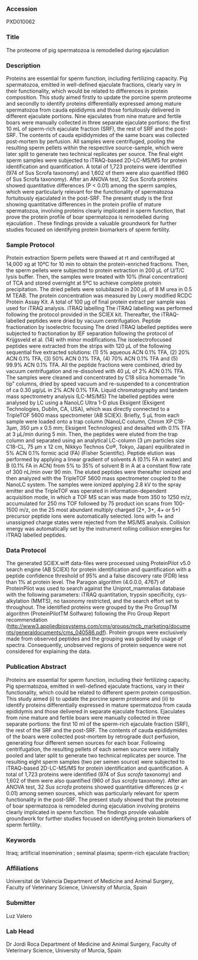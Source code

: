 ### Accession
PXD010062

### Title
The proteome of pig spermatozoa is remodelled during ejaculation

### Description
Proteins are essential for sperm function, including fertilizing capacity. Pig spermatozoa, emitted in well-defined ejaculate fractions, clearly vary in their functionality, which would be related to differences in protein composition. This study aimed firstly to update the porcine sperm proteome and secondly to identify proteins differentially expressed among mature spermatozoa from cauda epididymis and those fortuitously delivered in different ejaculate portions. Nine ejaculates from nine mature and fertile boars were manually collected in three separate ejaculate portions: the first 10 mL of sperm-rich ejaculate fraction (SRF), the rest of SRF and the post-SRF. The contents of cauda epididymides of the same boars was collected post-mortem by perfusion. All samples were centrifuged, pooling the resulting sperm pellets within the respective source-sample, which were later split to generate two technical replicates per source. The final eight sperm samples were subjected to iTRAQ-based 2D-LC-MS/MS for protein identification and quantification. A total of 1,723 proteins were identified (974 of Sus Scrofa taxonomy) and 1,602 of them were also quantified (960 of Sus Scrofa taxonomy). After an ANOVA test, 32 Sus Scrofa proteins showed quantitative differences (P < 0.01) among the sperm samples, which were particularly relevant for the functionality of spermatozoa fortuitously ejaculated in the post-SRF. The present study is the first showing quantitative differences in the protein profile of mature spermatozoa, involving proteins clearly implicated in sperm function, that prove the protein profile of boar spermatozoa is remodelled during ejaculation . These findings provide a valuable groundwork for further studies focused on identifying protein biomarkers of sperm fertility.

### Sample Protocol
Protein extraction  Sperm pellets were thawed at rt and centrifuged at 14,000 xg at 10ºC for 10 min to obtain the protein-enriched fractions. Then, the sperm pellets were subjected to protein extraction in 200 µL of U/T/C lysis buffer. Then, the samples were treated with 10% (final concentration) of TCA and stored overnight at 5ºC to achieve complete protein precipitation. The dried pellets were solubilazed  in 200 µL of 8 M urea in 0.5 M TEAB. The protein concentration was measured by Lowry modified RCDC Protein Assay Kit. A total of 100 µg of final protein extract per sample was used for iTRAQ analysis.  iTRAQ labelling  The iTRAQ labelling was performed following the protocol provided in the SCIEX kit. Thereafter, the iTRAQ-labelled peptides were dried by vacuum centrifugation. Peptide fractionation by isoelectric focusing  The dried iTRAQ labelled peptides were subjected to fractionation by IEF separation following the protocol of Krijgsveld et al. (14) with minor modifications.The isoelectrofocused peptides were extracted from the strips with 120 µL of the following sequential five extracted solutions: (1) 5% aqueous ACN 0.1% TFA, (2) 20% ACN 0.1% TFA, (3) 50% ACN 0.1% TFA, (4) 70% ACN 0.1% TFA and (5) 99.9% ACN 0.1% TFA. All the peptide fractions were combined, dried by vacuum centrifugation and re-dissolved with 40 µL of 2% ACN 0.1% TFA. The samples were cleaned and concentrated by C18 silica homemade “in tip” columns, dried by speed vacuum and re-suspended to a concentration of ca 0.30 µg/µL in 2% ACN 0.1% TFA.  Liquid chromatography and tandem mass spectrometry analysis (LC-MS/MS) The labelled peptides were analysed by LC using a NanoLC Ultra 1-D plus Eksigent (Eksigent Technologies, Dublin, CA, USA), which was directly connected to a TripleTOF 5600 mass spectrometer (AB SCIEX). Briefly, 5 µL from each sample were loaded onto a trap column (NanoLC column, Chrom XP C18-3µm, 350 µm x 0.5 mm; Eksigent Technologies) and desalted with 0.1% TFA at 3 µL/min during 5 min. Then, the peptides were eluted from the trap column and separated using an analytical LC-column (3 μm particles size C18-CL, 75 µm x 12 cm, Nikkyo Technos Co®, Tokyo, Japan) equilibrated in 5% ACN 0.1% formic acid (FA) (Fisher Scientific). Peptide elution was performed by applying a linear gradient of solvents A (0.1% FA in water) and B (0.1% FA in ACN) from 5% to 35% of solvent B in A at a constant flow rate of 300 nL/min over 90 min.  The eluted peptides were thereafter ionized and then analyzed with the TripleTOF 5600 mass spectrometer coupled to the NanoLC system. The samples were ionized applying 2.8 kV to the spray emitter and the TripleTOF was operated in information-dependent acquisition mode, in which a TOF MS scan was made from 350 to 1250 m/z, accumulated for 250 ms TOF followed by 75 product ion scans from 100-1500 m/z, on the 25 most abundant multiply charged (2+, 3+, 4+ or 5+) precursor peptide ions were automatically selected. Ions with 1+ and unassigned charge states were rejected from the MS/MS analysis. Collision energy was automatically set by the instrument rolling collision energies for iTRAQ labelled peptides.

### Data Protocol
The generated SCIEX.wiff data-files were processed using ProteinPilot v5.0 search engine (AB SCIEX) for protein identification and quantification with a peptide confidence threshold of 95% and a false discovery rate (FDR) less than 1% at protein level. The Paragon algorithm (4.0.0.0, 4767) of ProteinPilot was used to search against the Uniprot_mammalias database with the following parameters: iTRAQ quantitation, trypsin specificity, cys-alkylation (MMTS), no taxonomy restricted, and the search effort set to throughout. The identified proteins were grouped by the Pro GroupTM algorithm (ProteinPilotTM Solfware) following the Pro Group Report recommendation (http://www3.appliedbiosystems.com/cms/groups/mcb_marketing/documents/generaldocuments/cms_040586.pdf). Protein groups were exclusively made from observed peptides and the grouping was guided by usage of spectra. Consequently, unobserved regions of protein sequence were not considered for explaining the data.

### Publication Abstract
Proteins are essential for sperm function, including their fertilizing capacity. Pig spermatozoa, emitted in well-defined ejaculate fractions, vary in their functionality, which could be related to different sperm protein composition. This study aimed (i) to update the porcine sperm proteome and (ii) to identify proteins differentially expressed in mature spermatozoa from cauda epididymis and those delivered in separate ejaculate fractions. Ejaculates from nine mature and fertile boars were manually collected in three separate portions: the first 10 ml of the sperm-rich ejaculate fraction (SRF), the rest of the SRF and the post-SRF. The contents of cauda epididymides of the boars were collected post-mortem by retrograde duct perfusion, generating four different semen sources for each boar. Following centrifugation, the resulting pellets of each semen source were initially pooled and later split to generate two technical replicates per source. The resulting eight sperm samples (two per semen source) were subjected to iTRAQ-based 2D-LC-MS/MS for protein identification and quantification. A total of 1,723 proteins were identified (974 of <i>Sus scrofa</i> taxonomy) and 1,602 of them were also quantified (960 of <i>Sus scrofa</i> taxonomy). After an ANOVA test, 32 <i>Sus scrofa</i> proteins showed quantitative differences (<i>p</i> &lt; 0.01) among semen sources, which was particularly relevant for sperm functionality in the post-SRF. The present study showed that the proteome of boar spermatozoa is remodeled during ejaculation involving proteins clearly implicated in sperm function. The findings provide valuable groundwork for further studies focused on identifying protein biomarkers of sperm fertility.

### Keywords
Itraq; artificial insemination ; seminal plasma; sperm-rich ejaculate fraction;

### Affiliations
Universitat de Valencia
Department of Medicine and Animal Surgery, Faculty of Veterinary Science, University of Murcia, Spain

### Submitter
Luz Valero

### Lab Head
Dr Jordi Roca
Department of Medicine and Animal Surgery, Faculty of Veterinary Science, University of Murcia, Spain


